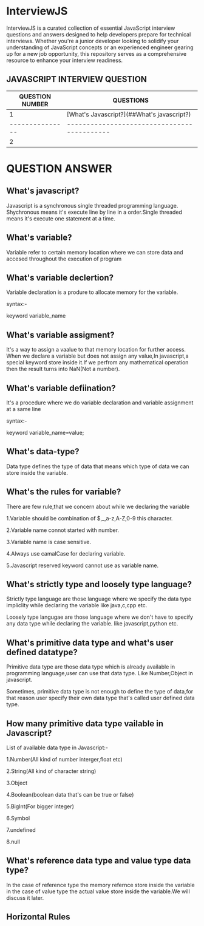 # InterviewJS

InterviewJS is a curated collection of essential JavaScript interview questions and answers designed to help developers prepare for technical interviews. Whether you're a junior developer looking to solidify your understanding of JavaScript concepts or an experienced engineer gearing up for a new job opportunity, this repository serves as a comprehensive resource to enhance your interview readiness.

## JAVASCRIPT INTERVIEW QUESTION

|QUESTION NUMBER|           QUESTIONS                       |
|---------------|-------------------------------------------|
|       1       | [What's Javascript?](##What's javascript?)|
|---------------|-------------------------------------------|
|       2       |

# QUESTION ANSWER

## What's javascript?

Javascript is a synchronous single threaded programming language. Shychronous means it's execute line by line in a order.Single threaded means it's execute one statement at a time.

## What's variable?

Variable refer to certain memory location where we can store data and accesed throughout the execution of program

## What's variable declertion?

Variable declaration is a produre to allocate memory for the variable.

syntax:-

keyword variable_name

## What's variable assigment?

It's a way to assign a vaalue to that memory location for further access.
When we declare a variable but does not assign any value,In javascript,a special keyword store inside it.If we perfrom any mathematical operation then the result turns into NaN(Not a number).

## What's variable defiination?

It's a procedure where we do variable declaration and variable assignment at a same line

syntax:-

keyword variable_name=value;

## What's data-type?

Data type defines the type of data that means which type of data we can store inside the variable.

## What's the rules for variable?

There are few rule,that we concern about while we declaring the variable

1.Variable should be combination of $,_,a-z,A-Z,0-9 this character.

2.Variable name connot started with number.

3.Variable name is case sensitive.

4.Always use camalCase for declaring variable.

5.Javascript reserved keyword cannot use as variable name.

## What's strictly type and loosely type language?

Strictly type language are those language where we specify the data type impliclity while declaring the variable like java,c,cpp etc.

Loosely type langugae are those language where we don't have to specify any data type while declaring the variable.  like javascript,python etc.

## What's primitive data type and what's user defined datatype?

Primitive data type are those data type which is already available in programming language,user can use that data type. Like Number,Object in javascript.

Sometimes, primitive data type is not enough to define the type of data,for that reason user specify their own data type that's called user defined data type.

## How many primitive data type vailable in Javascript?

List of available data type in Javascript:-

1.Number(All kind of number interger,float etc)

2.String(All kind of character string)

3.Object

4.Boolean(boolean data that's can be true or false)

5.BigInt(For bigger integer)

6.Symbol

7.undefined

8.null

## What's reference data type and value type data type?

In the case of reference type the memory refernce store inside the variable in the case of value type the actual value store inside the variable.We will discuss it later.

## Horizontal Rules